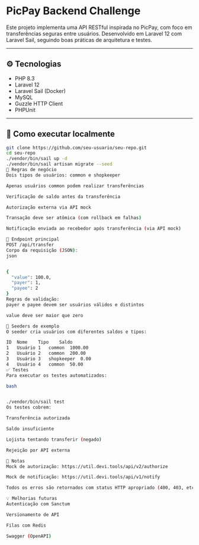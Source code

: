 # PicPay Backend Challenge

Este projeto implementa uma API RESTful inspirada no PicPay, com foco em transferências seguras entre usuários. Desenvolvido em Laravel 12 com Laravel Sail, seguindo boas práticas de arquitetura e testes.

---

## ⚙️ Tecnologias

- PHP 8.3
- Laravel 12
- Laravel Sail (Docker)
- MySQL
- Guzzle HTTP Client
- PHPUnit

---

## 🚀 Como executar localmente

```bash
git clone https://github.com/seu-usuario/seu-repo.git
cd seu-repo
./vendor/bin/sail up -d
./vendor/bin/sail artisan migrate --seed
🔐 Regras de negócio
Dois tipos de usuários: common e shopkeeper

Apenas usuários common podem realizar transferências

Verificação de saldo antes da transferência

Autorização externa via API mock

Transação deve ser atômica (com rollback em falhas)

Notificação enviada ao recebedor após transferência (via API mock)

📡 Endpoint principal
POST /api/transfer
Corpo da requisição (JSON):
json


{
  "value": 100.0,
  "payer": 1,
  "payee": 2
}
Regras de validação:
payer e payee devem ser usuários válidos e distintos

value deve ser maior que zero

👥 Seeders de exemplo
O seeder cria usuários com diferentes saldos e tipos:

ID	Nome	Tipo	Saldo
1	Usuário 1	common	1000.00
2	Usuário 2	common	200.00
3	Usuário 3	shopkeeper	0.00
4	Usuário 4	common	50.00
✅ Testes
Para executar os testes automatizados:

bash


./vendor/bin/sail test
Os testes cobrem:

Transferência autorizada

Saldo insuficiente

Lojista tentando transferir (negado)

Rejeição por API externa

📌 Notas
Mock de autorização: https://util.devi.tools/api/v2/authorize

Mock de notificação: https://util.devi.tools/api/v1/notify

Todos os erros são retornados com status HTTP apropriado (400, 403, etc)

💡 Melhorias futuras
Autenticação com Sanctum

Versionamento de API

Filas com Redis

Swagger (OpenAPI)

